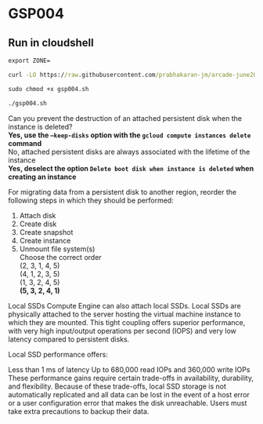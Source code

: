 # GSP004
## Run in cloudshell 
```cmd
export ZONE=

curl -LO https://raw.githubusercontent.com/prabhakaran-jm/arcade-june2024/master/Trivia-Week2/gsp004.sh

sudo chmod +x gsp004.sh

./gsp004.sh

```
  
Can you prevent the destruction of an attached persistent disk when the instance is deleted?  
**Yes, use the `–keep-disks` option with the `gcloud compute instances delete` command**  
No, attached persistent disks are always associated with the lifetime of the instance  
**Yes, deselect the option `Delete boot disk when instance is deleted` when creating an instance**  

For migrating data from a persistent disk to another region, reorder the following steps in which they should be performed:  
1. Attach disk  
2. Create disk  
3. Create snapshot  
4. Create instance  
5. Unmount file system(s)  
Choose the correct order  
(2, 3, 1, 4, 5)  
(4, 1, 2, 3, 5)  
(1, 3, 2, 4, 5)  
**(5, 3, 2, 4, 1)**  

Local SSDs
Compute Engine can also attach local SSDs. Local SSDs are physically attached to the server hosting the virtual machine instance to which they are mounted. This tight coupling offers superior performance, with very high input/output operations per second (IOPS) and very low latency compared to persistent disks.

Local SSD performance offers:

Less than 1 ms of latency
Up to 680,000 read IOPs and 360,000 write IOPs
These performance gains require certain trade-offs in availability, durability, and flexibility. Because of these trade-offs, local SSD storage is not automatically replicated and all data can be lost in the event of a host error or a user configuration error that makes the disk unreachable. Users must take extra precautions to backup their data.